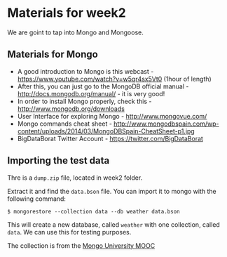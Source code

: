 # Materials for week2

We are goint to tap into Mongo and Mongoose.

## Materials for Mongo

* A good introduction to Mongo is this webcast - https://www.youtube.com/watch?v=w5qr4sx5Vt0 (1hour of length)
* After this, you can just go to the MongoDB official manual - http://docs.mongodb.org/manual/ - it is very good!
* In order to install Mongo properly, check this - http://www.mongodb.org/downloads
* User Interface for exploring Mongo - http://www.mongovue.com/
* Mongo commands cheat sheet - http://www.mongodbspain.com/wp-content/uploads/2014/03/MongoDBSpain-CheatSheet-p1.jpg
* BigDataBorat Twitter Account - https://twitter.com/BigDataBorat
## Importing the test data

Thre is a `dump.zip` file, located in week2 folder.

Extract it and find the `data.bson` file. You can import it to mongo with the following command:

```
$ mongorestore --collection data --db weather data.bson
```

This will create a new database, called `weather` with one collection, called `data`. We can use this for testing purposes.

The collection is from the [Mongo University MOOC](https://university.mongodb.com/)
